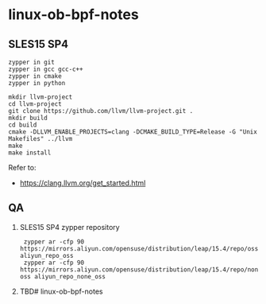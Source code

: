 # linux-ob-bpf-notes

## SLES15 SP4

    zypper in git
    zypper in gcc gcc-c++
    zypper in cmake
    zypper in python

    mkdir llvm-project
    cd llvm-project
    git clone https://github.com/llvm/llvm-project.git .
    mkdir build
    cd build
    cmake -DLLVM_ENABLE_PROJECTS=clang -DCMAKE_BUILD_TYPE=Release -G "Unix Makefiles" ../llvm
    make
    make install

Refer to:
    
- <https://clang.llvm.org/get_started.html>

## QA


1. SLES15 SP4 zypper repository

        zypper ar -cfp 90 https://mirrors.aliyun.com/opensuse/distribution/leap/15.4/repo/oss aliyun_repo_oss
        zypper ar -cfp 90 https://mirrors.aliyun.com/opensuse/distribution/leap/15.4/repo/none-oss aliyun_repo_none_oss


3. TBD# linux-ob-bpf-notes
